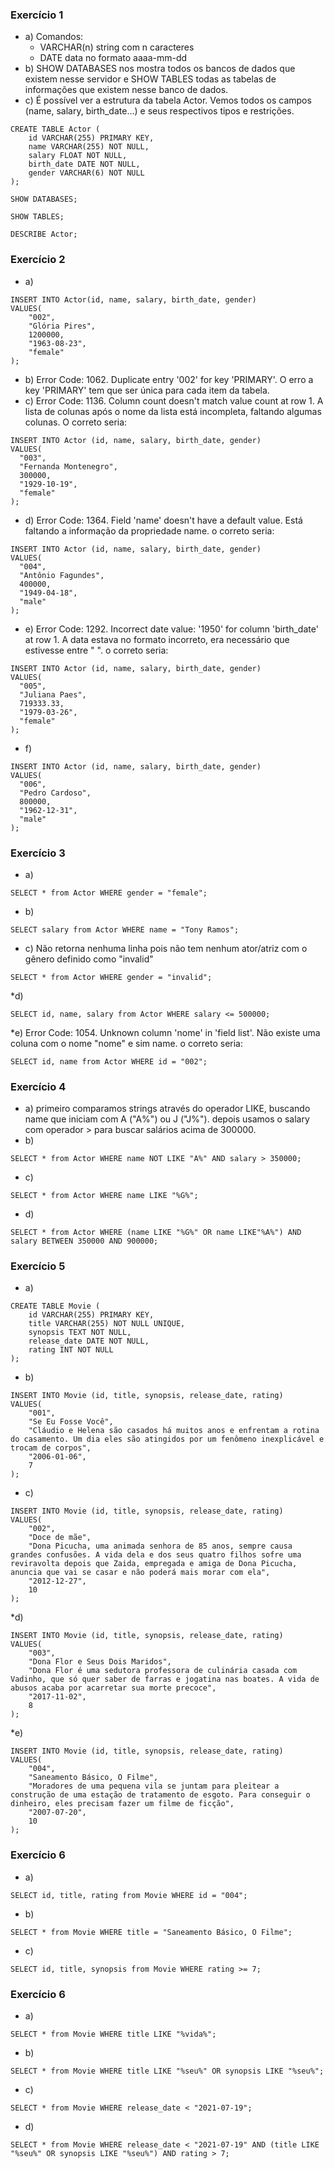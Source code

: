 ### Exercício 1
* a) Comandos:
	* VARCHAR(n) string com n caracteres
	* DATE data no formato aaaa-mm-dd
* b) SHOW DATABASES nos mostra todos os bancos de dados que existem nesse servidor e SHOW TABLES todas as tabelas de informações que existem nesse banco de dados.
* c) É possível ver a estrutura da tabela Actor. Vemos todos os campos (name, salary, birth_date...) e seus respectivos tipos e restrições.

```
CREATE TABLE Actor (
	id VARCHAR(255) PRIMARY KEY,
    name VARCHAR(255) NOT NULL,
    salary FLOAT NOT NULL,
    birth_date DATE NOT NULL,
    gender VARCHAR(6) NOT NULL
);

SHOW DATABASES;

SHOW TABLES;

DESCRIBE Actor;
```


### Exercício 2
* a) 
```
INSERT INTO Actor(id, name, salary, birth_date, gender)
VALUES(
	"002",
    "Glória Pires",
    1200000,
    "1963-08-23",
    "female"
);
```
* b) Error Code: 1062. Duplicate entry '002' for key 'PRIMARY'. O erro a key 'PRIMARY' tem que ser única para cada item da tabela.
* c) Error Code: 1136. Column count doesn't match value count at row 1. A lista de colunas após o nome da lista está incompleta, faltando algumas colunas. O correto seria: 
```
INSERT INTO Actor (id, name, salary, birth_date, gender)
VALUES(
  "003", 
  "Fernanda Montenegro",
  300000,
  "1929-10-19", 
  "female"
);
```
* d) Error Code: 1364. Field 'name' doesn't have a default value. Está faltando a informação da propriedade name. o correto seria:
```
INSERT INTO Actor (id, name, salary, birth_date, gender)
VALUES(
  "004",
  "Antônio Fagundes",
  400000,
  "1949-04-18", 
  "male"
);
```
* e) Error Code: 1292. Incorrect date value: '1950' for column 'birth_date' at row 1. A data estava no formato incorreto, era necessário que estivesse entre " ". o correto seria: 
```
INSERT INTO Actor (id, name, salary, birth_date, gender)
VALUES(
  "005", 
  "Juliana Paes",
  719333.33,
  "1979-03-26", 
  "female"
);
```
* f)
```
INSERT INTO Actor (id, name, salary, birth_date, gender)
VALUES(
  "006", 
  "Pedro Cardoso",
  800000,
  "1962-12-31", 
  "male"
);
```

### Exercício 3
* a) 
```
SELECT * from Actor WHERE gender = "female";
```
* b) 
```
SELECT salary from Actor WHERE name = "Tony Ramos";
```
* c) Não retorna nenhuma linha pois não tem nenhum ator/atriz com o gênero definido como "invalid"
```
SELECT * from Actor WHERE gender = "invalid";
```
*d)
```
SELECT id, name, salary from Actor WHERE salary <= 500000;
```
*e) Error Code: 1054. Unknown column 'nome' in 'field list'. Não existe uma coluna com o nome "nome" e sim name. o correto seria: 
```
SELECT id, name from Actor WHERE id = "002";
```

### Exercício 4
* a) primeiro comparamos strings através do operador LIKE, buscando name que iniciam com A ("A%") ou J ("J%"). depois usamos o salary com operador > para buscar salários acima de 300000.
* b) 
```
SELECT * from Actor WHERE name NOT LIKE "A%" AND salary > 350000;
```
* c)

```
SELECT * from Actor WHERE name LIKE "%G%";
```
* d)

```
SELECT * from Actor WHERE (name LIKE "%G%" OR name LIKE"%A%") AND salary BETWEEN 350000 AND 900000;
```

### Exercício 5
* a) 
```
CREATE TABLE Movie (
	id VARCHAR(255) PRIMARY KEY,
    title VARCHAR(255) NOT NULL UNIQUE,
    synopsis TEXT NOT NULL,
    release_date DATE NOT NULL,
    rating INT NOT NULL
);
```
* b) 
```
INSERT INTO Movie (id, title, synopsis, release_date, rating)
VALUES(
	"001",
    "Se Eu Fosse Você",
    "Cláudio e Helena são casados há muitos anos e enfrentam a rotina do casamento. Um dia eles são atingidos por um fenômeno inexplicável e trocam de corpos",
    "2006-01-06",
    7
);
```
* c)
```
INSERT INTO Movie (id, title, synopsis, release_date, rating)
VALUES(
	"002",
    "Doce de mãe",
    "Dona Picucha, uma animada senhora de 85 anos, sempre causa grandes confusões. A vida dela e dos seus quatro filhos sofre uma reviravolta depois que Zaida, empregada e amiga de Dona Picucha, anuncia que vai se casar e não poderá mais morar com ela",
    "2012-12-27",
    10
);
```
*d)
```
INSERT INTO Movie (id, title, synopsis, release_date, rating)
VALUES(
	"003",
    "Dona Flor e Seus Dois Maridos",
    "Dona Flor é uma sedutora professora de culinária casada com Vadinho, que só quer saber de farras e jogatina nas boates. A vida de abusos acaba por acarretar sua morte precoce",
    "2017-11-02",
    8
);
```
*e)
```
INSERT INTO Movie (id, title, synopsis, release_date, rating)
VALUES(
	"004",
    "Saneamento Básico, O Filme",
    "Moradores de uma pequena vila se juntam para pleitear a construção de uma estação de tratamento de esgoto. Para conseguir o dinheiro, eles precisam fazer um filme de ficção",
    "2007-07-20",
    10
);
```

### Exercício 6
* a) 
```
SELECT id, title, rating from Movie WHERE id = "004";
```
* b) 
```
SELECT * from Movie WHERE title = "Saneamento Básico, O Filme";
```
* c)
```
SELECT id, title, synopsis from Movie WHERE rating >= 7;
```

### Exercício 6
* a) 
```
SELECT * from Movie WHERE title LIKE "%vida%";
```
* b) 
```
SELECT * from Movie WHERE title LIKE "%seu%" OR synopsis LIKE "%seu%";
```
* c)
```
SELECT * from Movie WHERE release_date < "2021-07-19";
```
* d)
```
SELECT * from Movie WHERE release_date < "2021-07-19" AND (title LIKE "%seu%" OR synopsis LIKE "%seu%") AND rating > 7;
```

